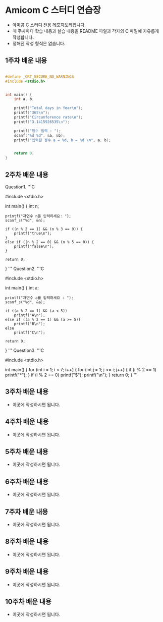 # Amicom C 스터디 연습장

- 아미콤 C 스터디 전용 레포지토리입니다.
- 매 주차마다 학습 내용과 실습 내용을 README 파일과 각자의 C 파일에 자유롭게 작성합니다.
- 정해진 작성 형식은 없습니다.

## 1주차 배운 내용
```C

#define _CRT_SECURE_NO_WARNINGS
#include <stdio.h>


int main() {
	int a, b;

	printf("Total days in Year\n");
	printf("365\n");
	printf("Circumference rate\n");
	printf("3.1415926535\n");

	printf("정수 입력 : ");
	scanf("%d %d", &a, &b);
	printf("입력된 정수 a = %d, b = %d \n", a, b);


	return 0;
}

```

## 2주차 배운 내용
Question1.
'''C

#include <stdio.h>

int main() {
	int n;
	
	printf("자연수 n을 입력하세요: ");
	scanf_s("%d", &n);

	if ((n % 2 == 1) && (n % 3 == 0)) {
		printf("true\n");
	}
	else if ((n % 2 == 0) && (n % 5 == 0)) {
		printf("false\n");
	}

	return 0;
}
'''
Question2.
'''C

#include <stdio.h>

int main() {
	int a;

	printf("자연수 a를 입력하세요 : ");
	scanf_s("%d", &a);

	if ((a % 2 == 1) && (a < 5))
		printf("A\n");
	else if ((a % 2 == 1) && (a >= 5))
		printf("B\n");
	else
		printf("C\n");

	return 0;
}
'''
Question3.
'''C

#include <stdio.h>

int main() {
	for (int i = 1; i < 7; i++) {
		for (int j = 1; j <= i; j++) {
			if (i % 2 == 1)
				printf("*");
		}
		if (i % 2 == 0)
			printf("$");
		printf("\n");
	}
	return 0;
}
'''

## 3주차 배운 내용
- 이곳에 작성하시면 됩니다.

## 4주차 배운 내용
- 이곳에 작성하시면 됩니다.

## 5주차 배운 내용
- 이곳에 작성하시면 됩니다.

## 6주차 배운 내용
- 이곳에 작성하시면 됩니다.

## 7주차 배운 내용
- 이곳에 작성하시면 됩니다.

## 8주차 배운 내용
- 이곳에 작성하시면 됩니다.

## 9주차 배운 내용
- 이곳에 작성하시면 됩니다.

## 10주차 배운 내용
- 이곳에 작성하시면 됩니다.
